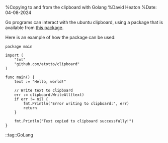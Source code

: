 %Copying to and from the clipboard with Golang
%David Heaton
%Date: 04-08-2024

Go programs can interact with the ubuntu clipboard, using a package that is
available from [this package](github.com/atotto/clipboard).  

Here is an example of how the package can be used:

```
package main

import (
    "fmt"
    "github.com/atotto/clipboard"
)

func main() {
    text := "Hello, world!"
    
    // Write text to clipboard
    err := clipboard.WriteAll(text)
    if err != nil {
        fmt.Println("Error writing to clipboard:", err)
        return
    }
    
    fmt.Println("Text copied to clipboard successfully!")
}

```

::tag::GoLang
